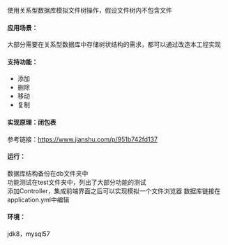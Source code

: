 使用关系型数据库模拟文件树操作，假设文件树内不包含文件  
#### 应用场景：
大部分需要在关系型数据库中存储树状结构的需求，都可以通过改造本工程实现
#### 支持功能：
* 添加 
* 删除 
* 移动 
* 复制
#### 实现原理：闭包表
参考链接：https://www.jianshu.com/p/951b742fd137
#### 运行：
数据库结构备份在db文件夹中  
功能测试在test文件夹中，列出了大部分功能的测试  
添加Controller，集成前端界面之后可以实现模拟一个文件浏览器
数据库链接在application.yml中编辑
#### 环境：
jdk8，mysql57
